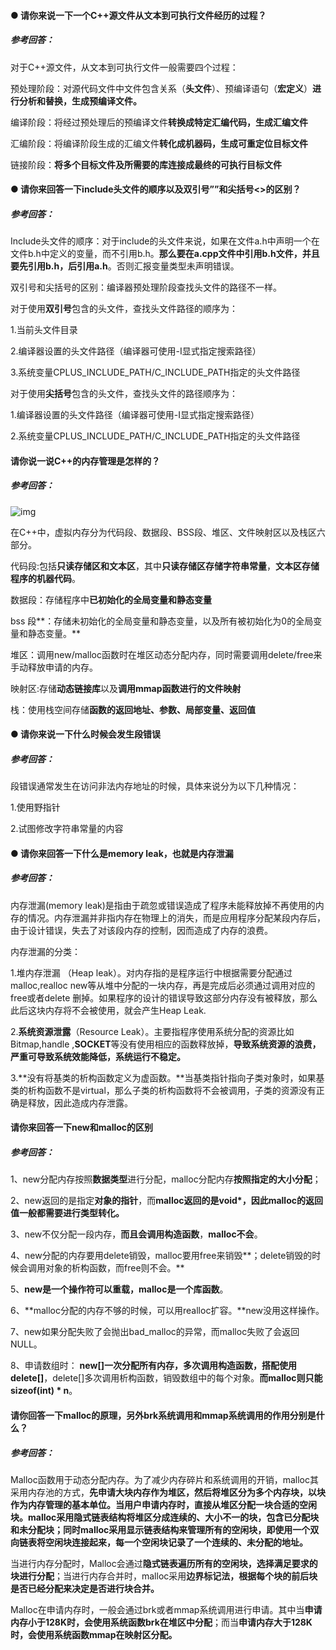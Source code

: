 #### ● 请你来说一下一个C++源文件从文本到可执行文件经历的过程？

##### 参考回答：

对于C++源文件，从文本到可执行文件一般需要四个过程：

预处理阶段：对源代码文件中文件包含关系（**头文件**）、预编译语句（**宏定义**）**进行分析和替换，生成预编译文件。**

编译阶段：将经过预处理后的预编译文件**转换成特定汇编代码，生成汇编文件**

汇编阶段：将编译阶段生成的汇编文件**转化成机器码，生成可重定位目标文件**

链接阶段：**将多个目标文件及所需要的库连接成最终的可执行目标文件**

#### ● 请你来回答一下include头文件的顺序以及双引号””和尖括号<>的区别？

##### 参考回答：

Include头文件的顺序：对于include的头文件来说，如果在文件a.h中声明一个在文件b.h中定义的变量，而不引用b.h。**那么要在a.cpp文件中引用b.h文件，并且要先引用b.h，后引用a.h**。否则汇报变量类型未声明错误。

双引号和尖括号的区别：编译器预处理阶段查找头文件的路径不一样。

对于使用**双引号**包含的头文件，查找头文件路径的顺序为：

1.当前头文件目录

2.编译器设置的头文件路径（编译器可使用-I显式指定搜索路径）

3.系统变量CPLUS_INCLUDE_PATH/C_INCLUDE_PATH指定的头文件路径

对于使用**尖括号**包含的头文件，查找头文件的路径顺序为：

1.编译器设置的头文件路径（编译器可使用-I显式指定搜索路径）

2.系统变量CPLUS_INCLUDE_PATH/C_INCLUDE_PATH指定的头文件路径

#### 请你说一说C++的内存管理是怎样的？

##### 参考回答：

![img](https://uploadfiles.nowcoder.com/images/20190313/311436_1552467921124_13956548C4BB199139A2744C39350272)

在C++中，虚拟内存分为代码段、数据段、BSS段、堆区、文件映射区以及栈区六部分。

代码段:包括**只读存储区和文本区**，其中**只读存储区存储字符串常量**，**文本区存储程序的机器代码**。

数据段：存储程序中**已初始化的全局变量和静态变量**

bss 段**：存储未初始化的全局变量和静态变量，以及所有被初始化为0的全局变量和静态变量。**

堆区：调用new/malloc函数时在堆区动态分配内存，同时需要调用delete/free来手动释放申请的内存。

映射区:存储**动态链接库**以及**调用mmap函数进行的文件映射**

栈：使用栈空间存储**函数的返回地址、参数、局部变量、返回值**

#### ● 请你来说一下什么时候会发生段错误

##### 参考回答：

段错误通常发生在访问非法内存地址的时候，具体来说分为以下几种情况：

1.使用野指针

2.试图修改字符串常量的内容

#### ● 请你来回答一下什么是memory leak，也就是内存泄漏

##### 参考回答：

内存泄漏(memory leak)是指由于疏忽或错误造成了程序未能释放掉不再使用的内存的情况。内存泄漏并非指内存在物理上的消失，而是应用程序分配某段内存后，由于设计错误，失去了对该段内存的控制，因而造成了内存的浪费。

内存泄漏的分类：

1.堆内存泄漏 （Heap leak）。对内存指的是程序运行中根据需要分配通过malloc,realloc new等从堆中分配的一块内存，再是完成后必须通过调用对应的 free或者delete 删掉。如果程序的设计的错误导致这部分内存没有被释放，那么此后这块内存将不会被使用，就会产生Heap Leak.

2.**系统资源泄露**（Resource Leak）。主要指程序使用系统分配的资源比如 Bitmap,handle ,**SOCKET**等没有使用相应的函数释放掉，**导致系统资源的浪费，严重可导致系统效能降低，系统运行不稳定。**

3.**没有将基类的析构函数定义为虚函数。**当基类指针指向子类对象时，如果基类的析构函数不是virtual，那么子类的析构函数将不会被调用，子类的资源没有正确是释放，因此造成内存泄露。

#### 请你来回答一下new和malloc的区别

##### 参考回答：

1、new分配内存按照**数据类型**进行分配，malloc分配内存**按照指定的大小分配**；

2、new返回的是指定**对象的指针**，而**malloc返回的是void*，因此malloc的返回值一般都需要进行类型转化。**

3、new不仅分配一段内存，**而且会调用构造函数**，**malloc不会**。

4、new分配的内存要用delete销毁，malloc要用free来销毁**；delete销毁的时候会调用对象的析构函数，而free则不会。**

5、**new是一个操作符可以重载，malloc是一个库函数**。

6、**malloc分配的内存不够的时候，可以用realloc扩容。**new没用这样操作。

7、new如果分配失败了会抛出bad_malloc的异常，而malloc失败了会返回NULL。

8、申请数组时： **new[]一次分配所有内存，多次调用构造函数，搭配使用delete[]**，delete[]多次调用析构函数，销毁数组中的每个对象。**而malloc则只能sizeof(int) * n**。

#### 请你回答一下malloc的原理，另外brk系统调用和mmap系统调用的作用分别是什么？

##### 参考回答：

Malloc函数用于动态分配内存。为了减少内存碎片和系统调用的开销，malloc其采用内存池的方式，**先申请大块内存作为堆区，然后将堆区分为多个内存块，以块作为内存管理的基本单位。**当用户申请内存时，**直接从堆区分配一块合适的空闲块。**malloc采用**隐式链表结构将堆区分成连续的、大小不一的块，包含已分配块和未分配块**；同时malloc采用**显示链表结构来管理所有的空闲块，即使用一个双向链表将空闲块连接起来，每一个空闲块记录了一个连续的、未分配的地址。**

当进行内存分配时，Malloc会通过**隐式链表遍历所有的空闲块，选择满足要求的块进行分配**；当进行内存合并时，malloc采用**边界标记法，根据每个块的前后块是否已经分配来决定是否进行块合并。**

Malloc在申请内存时，一般会通过brk或者mmap系统调用进行申请。其中当**申请内存小于128K时，会使用系统函数brk在堆区中分配**；而当**申请内存大于128K时，会使用系统函数mmap在映射区分配。**

